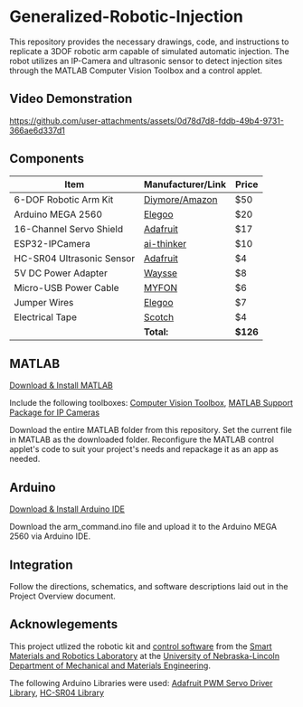 # Generalized-Robotic-Injection
This repository provides the necessary drawings, code, and instructions to replicate a 3DOF robotic arm capable of simulated automatic injection. The robot utilizes an IP-Camera and ultrasonic sensor to detect injection sites through the MATLAB Computer Vision Toolbox and a control applet. 

## Video Demonstration
https://github.com/user-attachments/assets/0d78d7d8-fddb-49b4-9731-366ae6d337d1

## Components
| Item                        | Manufacturer/Link                                                                                   | Price |
| --------------------------- | --------------------------------------------------------------------------------------------------- | ----- |
| 6-DOF Robotic Arm Kit       | [Diymore/Amazon](https://www.amazon.com/diymore-Aluminium-Mechanical-Robotic-Arduino/dp/B01LVVEP8K) | $50   |
| Arduino MEGA 2560           | [Elegoo](https://us.elegoo.com/products/elegoo-mega-2560-r3-board)                                  | $20   |
| 16-Channel Servo Shield     | [Adafruit](https://www.adafruit.com/product/1411)                                                   | $17   |
| ESP32-IPCamera              | [ai-thinker](https://www.amazon.com/Aideepen-ESP32-CAM-Bluetooth-ESP32-CAM-MB-Arduino/dp/B08P2578LV)| $10   |
| HC-SR04 Ultrasonic Sensor   | [Adafruit](https://www.adafruit.com/product/4007)                                                   | $4    |
| 5V DC Power Adapter         | [Waysse](https://www.amazon.com/Adapter-100V-240V-Charger-Speaker-Devices/dp/B08Z7GNDKT)            | $8    |
| Micro-USB Power Cable       | [MYFON](https://www.amazon.com/Charging-Transfer-Android-Trustable-MYFON/dp/B098DW7485)             | $6    |
| Jumper Wires                | [Elegoo](https://www.amazon.com/Elegoo-EL-CP-004-Multicolored-Breadboard-arduino/dp/B01EV70C78)     | $7    |
| Electrical Tape             | [Scotch](https://www.amazon.com/Scotch-Electrical-Tape-4-Inch-66-Foot/dp/B001ULCB1O)                | $4    |
|                             |                                                                                       **Total:** | **$126** |

## MATLAB
[Download & Install MATLAB](https://www.mathworks.com/help/install/ug/install-products-with-internet-connection.html)

Include the following toolboxes:
[Computer Vision Toolbox](https://www.mathworks.com/products/computer-vision.html), [MATLAB Support Package for IP Cameras](https://www.mathworks.com/matlabcentral/fileexchange/49824-matlab-support-package-for-ip-cameras)

Download the entire MATLAB folder from this repository. Set the current file in MATLAB as the downloaded folder. Reconfigure the MATLAB control applet's code to suit your project's needs and repackage it as an app as needed. 

## Arduino
[Download & Install Arduino IDE](https://www.arduino.cc/en/software)

Download the arm_command.ino file and upload it to the Arduino MEGA 2560 via Arduino IDE. 

## Integration
Follow the directions, schematics, and software descriptions laid out in the Project Overview document. 

## Acknowlegements
This project utlized the robotic kit and [control software](https://github.com/smrLab/Robotic-Arm-Kit) from the [Smart Materials and Robotics Laboratory](https://smr.unl.edu/) at the [University of Nebraska-Lincoln Department of Mechanical and Materials Engineering](https://engineering.unl.edu/mme/). 

The following Arduino Libraries were used: [Adafruit PWM Servo Driver Library](https://github.com/adafruit/Adafruit-PWM-Servo-Driver-Library), [HC-SR04 Library](https://github.com/Martinsos/arduino-lib-hc-sr04)
